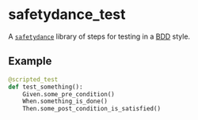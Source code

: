 # safetydance_test

A [`safetydance`](https://cucumber.io/docs/bdd/) library of steps for testing in a [BDD](https://cucumber.io/docs/bdd/) style.

## Example

```python
@scripted_test
def test_something():
    Given.some_pre_condition()
    When.something_is_done()
    Then.some_post_condition_is_satisfied()
```